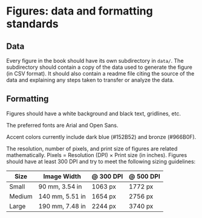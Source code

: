 # Figures: data and formatting standards

## Data

Every figure in the book should have its own subdirectory in `data/`. The subdirectory should contain a copy of the data used to generate the figure (in CSV format). It should also contain a readme file citing the source of the data and explaining any steps taken to transfer or analyze the data.

## Formatting

Figures should have a white background and black text, gridlines, etc.

The preferred fonts are Arial and Open Sans.

Accent colors currently include dark blue (#152B52) and bronze (#966B0F).

The resolution, number of pixels, and print size of figures are related mathematically.
Pixels = Resolution (DPI) × Print size (in inches). Figures should have at least 300 DPI and try to meet the following sizing guidelines:

| Size   | Image Width     | @ 300 DPI | @ 500 DPI |
| ------ | --------------- | --------- | --------- |
| Small  | 90 mm, 3.54 in  | 1063 px   | 1772 px   |
| Medium | 140 mm, 5.51 in | 1654 px   | 2756 px   |
| Large  | 190 mm, 7.48 in | 2244 px   | 3740 px   |
